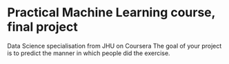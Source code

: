 # Practical Machine Learning course, final project
Data Science specialisation from JHU on Coursera
The goal of your project is to predict the manner in which people did the exercise.
